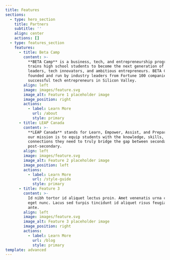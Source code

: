 ```yaml
---
title: Features
sections:
  - type: hero_section
    title: Partners
    subtitle: ''
    align: center
    actions: []
  - type: features_section
    features:
      - title: Beta Camp
        content: >-
          **BETA Camp** is a business, tech, and entrepreneurship program that
          trains high school students to become the next generation of business
          leaders, tech innovators, and ambitious entrepreneurs. BETA Camp is
          founded and run by industry leaders from Fortune 100 companies and
          successful tech entrepreneurs in Silicon Valley.
        align: left
        image: images/feature.svg
        image_alt: Feature 1 placeholder image
        image_position: right
        actions:
          - label: Learn More
            url: /about
            style: primary
      - title: LEAP Canada
        content: >-
          **LEAP Canada** stands for Learn, Empower, Assist, and Prepare, and
          our mission is to equip students with the knowledge, skills, and
          connections they need to truly bridge the gap between secondary and
          post-secondary.
        align: left
        image: images/feature.svg
        image_alt: Feature 2 placeholder image
        image_position: left
        actions:
          - label: Learn More
            url: /style-guide
            style: primary
      - title: Feature 3
        content: >-
          Id nibh tortor id aliquet lectus proin. Amet venenatis urna cursus
          eget nunc. Lacus sed turpis tincidunt id aliquet risus feugiat in
          ante.
        align: left
        image: images/feature.svg
        image_alt: Feature 3 placeholder image
        image_position: right
        actions:
          - label: Learn More
            url: /blog
            style: primary
template: advanced
---
```

